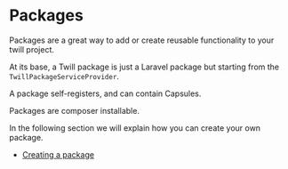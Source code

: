 # Packages

Packages are a great way to add or create reusable functionality to your twill project.

At its base, a Twill package is just a Laravel package but starting from the `TwillPackageServiceProvider`.

A package self-registers, and can contain Capsules.

Packages are composer installable.

In the following section we will explain how you can create your own package.

- [Creating a package](./creating-a-package.md)

